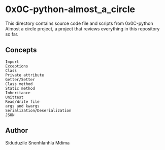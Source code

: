 # 0x0C-python-almost_a_circle

This directory contains source code file and scripts from 0x0C-python Almost a circle project, a project that reviews everything in this repository so far. 

## Concepts

    Import
    Exceptions
    Class
    Private attribute
    Getter/Setter
    Class method
    Static method
    Inheritance
    Unittest
    Read/Write file
    args and kwargs
    Serialization/Deserialization
    JSON


## Author
Siduduzile Snenhlanhla Mdima

